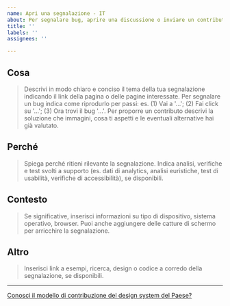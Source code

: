 ```yaml
---
name: Apri una segnalazione - IT
about: Per segnalare bug, aprire una discussione o inviare un contributo
title: ''
labels: ''
assignees: ''

---
```


<!-- Prima di aprire una segnalazione verifica se già esiste una discussione sul tema che ti interessa, o su un tema simile. Se esiste, vai alla discussione e partecipa lasciando un commento. -->

## Cosa
> Descrivi in modo chiaro e conciso il tema della tua segnalazione indicando il link della pagina o delle pagine interessate. 
> Per segnalare un bug indica come riprodurlo per passi: es. (1) Vai a '...'; (2) Fai click su '...'; (3) Ora trovi il bug '...'.
> Per proporre un contributo descrivi la soluzione che immagini, cosa ti aspetti e le eventuali alternative hai già valutato. 

## Perché 
> Spiega perché ritieni rilevante la segnalazione. 
> Indica analisi, verifiche e test svolti a supporto (es. dati di analytics, analisi euristiche, test di usabilità, verifiche di accessibilità), se disponibili.

## Contesto
> Se significative, inserisci informazioni su tipo di dispositivo, sistema operativo, browser. 
> Puoi anche aggiungere delle catture di schermo per arricchire la segnalazione. 

## Altro
> Inserisci link a esempi, ricerca, design o codice a corredo della segnalazione, se disponibili. 

----
[Conosci il modello di contribuzione del design system del Paese?](https://designers.italia.it/design-system/come-contribuire/modello-di-contribuzione/)
